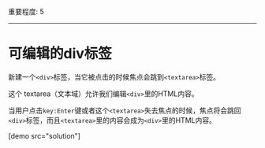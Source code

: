 重要程度: 5

---

# 可编辑的div标签

新建一个`<div>`标签，当它被点击的时候焦点会跳到`<textarea>`标签。

这个 textarea（文本域）允许我们编辑`<div>`里的HTML内容。

当用户点击`key:Enter`键或者这个`<textarea>`失去焦点的时候，焦点将会跳回`<div>`标签，而且`<textarea>`里的内容会成为`<div>`里的HTML内容。

[demo src="solution"]
